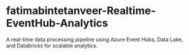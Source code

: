# fatimabintetanveer-Realtime-EventHub-Analytics
A real-time data processing pipeline using Azure Event Hubs, Data Lake, and Databricks for scalable analytics.
